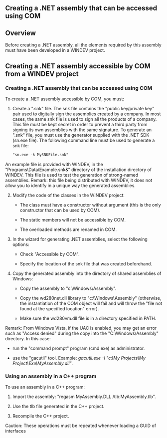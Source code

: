 
## Creating a .NET assembly that can be accessed using COM
			



<a name="NOTE1"></a>
<a name="NOTE1_1"></a>


## Overview
<a name="overview_ELTTEXTE000118"></a>
Before creating a .NET assembly, all the elements required by this assembly must have been developed in a WINDEV project.

<a name="NOTE2"></a>
<a name="NOTE2_1"></a>


## Creating a .NET assembly accessible by COM from a WINDEV project
<a name="creating_net_assembly_accessible_com_from_windev_project_ELTTEXTE000142"></a>


### Creating a .NET assembly that can be accessed using COM
<a name="creating_net_assembly_that_can_accessed_using_com_ELTPARAGRAPHE000019"></a>

To create a .NET assembly accessible by COM, you must:

1. Create a ".snk" file.
	The snk file contains the "public key/private key" pair used to digitally sign the assemblies created by a company. In most cases, the same snk file is used to sign all the products of a company.
	This file must be kept secret in order to prevent a third party from signing its own assemblies with the same signature.
	To generate an ".snk" file, you must use the generator supplied with the .NET SDK (sn.exe file). The following command line must be used to generate a snk file: 
	
	```txt
	"sn.exe -k MySNKFile.snk"
	```
An example file is provided with WINDEV, in the "Programs\\Data\\Example.snk&" directory of the installation directory of WINDEV. This file is used to test the generation of strong-named assemblies.
	Remark: this file being distributed with WINDEV, it does not allow you to identify in a unique way the generated assemblies.

2. Modify the code of the classes in the WINDEV project:

	- The class must have a constructor without argument (this is the only constructor that can be used by COM).

	- The static members will not be accessible by COM.

	- The overloaded methods are renamed in COM.




3. In the wizard for generating .NET assemblies, select the following options:

	- Check "Accessible by COM".

	- Specify the location of the snk file that was created beforehand.




4. Copy the generated assembly into the directory of shared assemblies of Windows:

	- Copy the assembly to "c:\\Windows\\Assembly".

	- Copy the wd280net.dll library to "c:\\Windows\\Assembly" (otherwise, the instantiation of the COM object will fail and will throw the "file not found at the specified location" error).

	- Make sure the wd280vm.dll file is in a directory specified in PATH.







Remark: From Windows Vista, if the UAC is enabled, you may get an error such as "Access denied" during the copy into the "C:\\Windows\\Assembly" directory. In this case: 

- run the "command prompt" program (cmd.exe) as administrator. 

- use the "gacutil" tool. Example: *gacutil.exe -I "c:\\My Projects\\My Project\\Exe\\MyAssembly.dll"*.



<a name="NOTE2_2"></a>




### Using an assembly in a C++ program
<a name="using_assembly_program_ELTPARAGRAPHE000063"></a>

To use an assembly in a C++ program: 

1. Import the assembly: "regasm MyAssembly.DLL /tlb:MyAssembly.tlb".

2. Use the tlb file generated in the C++ project.

3. Recompile the C++ project.




Caution: These operations must be repeated whenever loading a GUID of interfaces


